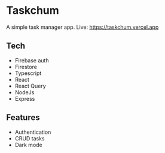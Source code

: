 # Taskchum

A simple task manager app. Live: https://taskchum.vercel.app

## Tech
- Firebase auth
- Firestore
- Typescript
- React
- React Query
- NodeJs
- Express

## Features
- Authentication
- CRUD tasks
- Dark mode
